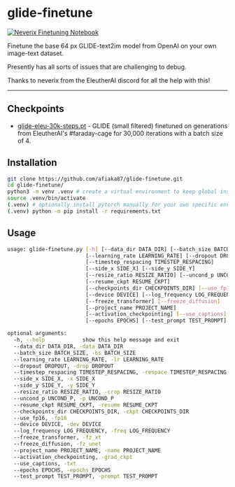 # glide-finetune

[![Neverix Finetuning Notebook](https://kaggle.com/static/images/open-in-kaggle.svg)](https://www.kaggle.com/neverix/glide-tuning)

Finetune the base 64 px GLIDE-text2im model from OpenAI on your own image-text dataset.

Presently has all sorts of issues that are challenging to debug. 

Thanks to neverix from the EleutherAI discord for all the help with this!

---

## Checkpoints

- [glide-eleu-30k-steps.pt](https://www.dropbox.com/s/6htem47spd9cxzv/glide-eleu-30k-steps.pt) - GLIDE (small filtered) finetuned on generations from EleutherAI's #faraday-cage for 30,000 iterations with a batch size of 4.

## Installation

```sh
git clone https://github.com/afiaka87/glide-finetune.git
cd glide-finetune/
python3 -m venv .venv # create a virtual environment to keep global install clean.
source .venv/bin/activate
(.venv) # optionally install pytorch manually for your own specific env first...
(.venv) python -m pip install -r requirements.txt
```

## Usage
```sh
usage: glide-finetune.py [-h] [--data_dir DATA_DIR] [--batch_size BATCH_SIZE]
                         [--learning_rate LEARNING_RATE] [--dropout DROPOUT]
                         [--timestep_respacing TIMESTEP_RESPACING]
                         [--side_x SIDE_X] [--side_y SIDE_Y]
                         [--resize_ratio RESIZE_RATIO] [--uncond_p UNCOND_P]
                         [--resume_ckpt RESUME_CKPT]
                         [--checkpoints_dir CHECKPOINTS_DIR] [--use_fp16]
                         [--device DEVICE] [--log_frequency LOG_FREQUENCY]
                         [--freeze_transformer] [--freeze_diffusion]
                         [--project_name PROJECT_NAME]
                         [--activation_checkpointing] [--use_captions]
                         [--epochs EPOCHS] [--test_prompt TEST_PROMPT]

optional arguments:
  -h, --help            show this help message and exit
  --data_dir DATA_DIR, -data DATA_DIR
  --batch_size BATCH_SIZE, -bs BATCH_SIZE
  --learning_rate LEARNING_RATE, -lr LEARNING_RATE
  --dropout DROPOUT, -drop DROPOUT
  --timestep_respacing TIMESTEP_RESPACING, -respace TIMESTEP_RESPACING
  --side_x SIDE_X, -x SIDE_X
  --side_y SIDE_Y, -y SIDE_Y
  --resize_ratio RESIZE_RATIO, -crop RESIZE_RATIO
  --uncond_p UNCOND_P, -p UNCOND_P
  --resume_ckpt RESUME_CKPT, -resume RESUME_CKPT
  --checkpoints_dir CHECKPOINTS_DIR, -ckpt CHECKPOINTS_DIR
  --use_fp16, -fp16
  --device DEVICE, -dev DEVICE
  --log_frequency LOG_FREQUENCY, -freq LOG_FREQUENCY
  --freeze_transformer, -fz_xt
  --freeze_diffusion, -fz_unet
  --project_name PROJECT_NAME, -name PROJECT_NAME
  --activation_checkpointing, -grad_ckpt
  --use_captions, -txt
  --epochs EPOCHS, -epochs EPOCHS
  --test_prompt TEST_PROMPT, -prompt TEST_PROMPT

```
